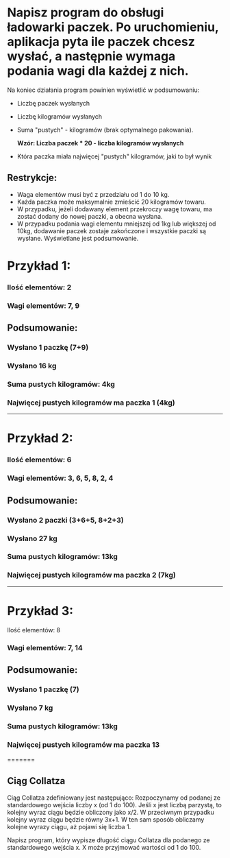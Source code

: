 # Napisz program do obsługi ładowarki paczek. Po uruchomieniu, aplikacja pyta ile paczek chcesz wysłać, a następnie wymaga podania wagi dla każdej z nich.

Na koniec działania program powinien wyświetlić w podsumowaniu:

- Liczbę paczek wysłanych
- Liczbę kilogramów wysłanych
- Suma "pustych" - kilogramów (brak optymalnego pakowania).  
  
  __Wzór: Liczba paczek * 20 - liczba kilogramów wysłanych__

- Która paczka miała najwięcej "pustych" kilogramów, jaki to był wynik

## Restrykcje:

* Waga elementów musi być z przedziału od 1 do 10 kg.
* Każda paczka może maksymalnie zmieścić 20 kilogramów towaru.
* W przypadku, jeżeli dodawany element przekroczy wagę towaru, ma zostać dodany do nowej paczki, a obecna wysłana.
* W przypadku podania wagi elementu mniejszej od 1kg lub większej od 10kg, dodawanie paczek zostaje zakończone i wszystkie paczki są wysłane. Wyświetlane jest podsumowanie.

# Przykład 1:

### Ilość elementów: 2
### Wagi elementów: 7, 9

## Podsumowanie:

### Wysłano 1 paczkę (7+9)
### Wysłano 16 kg
### Suma pustych kilogramów: 4kg
### Najwięcej pustych kilogramów ma paczka 1 (4kg)
---
# Przykład 2:

### Ilość elementów: 6
### Wagi elementów: 3, 6, 5, 8, 2, 4

## Podsumowanie:

### Wysłano 2 paczki (3+6+5, 8+2+3)
### Wysłano 27 kg
### Suma pustych kilogramów: 13kg
### Najwięcej pustych kilogramów ma paczka 2 (7kg)
---
# Przykład 3:
Ilość elementów: 8

### Wagi elementów: 7, 14

## Podsumowanie:

### Wysłano 1 paczkę (7)
### Wysłano 7 kg
### Suma pustych kilogramów: 13kg
### Najwięcej pustych kilogramów ma paczka 13
=======
## Ciąg Collatza

Ciąg Collatza zdefiniowany jest następująco:
Rozpoczynamy od podanej ze standardowego wejścia liczby x (od 1 do 100).
Jeśli x jest liczbą parzystą, to kolejny wyraz ciągu będzie obliczony jako x/2.
W przeciwnym przypadku kolejny wyraz ciągu będzie równy 3x+1.
W ten sam sposób obliczamy kolejne wyrazy ciągu, aż pojawi się liczba 1.

Napisz program, który wypisze długość ciągu Collatza dla podanego ze standardowego wejścia x.
X może przyjmować wartości od 1 do 100.

